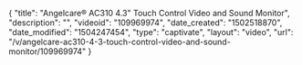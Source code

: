 {
    "title": "Angelcare&reg; AC310 4.3&quot; Touch Control Video and Sound Monitor",
    "description": "",
    "videoid": "109969974",
    "date_created": "1502518870",
    "date_modified": "1504247454",
    "type": "captivate",
    "layout": "video",
    "url": "\/v\/angelcare-ac310-4-3-touch-control-video-and-sound-monitor\/109969974"
}